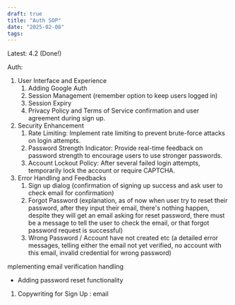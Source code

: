 ```yaml
---
draft: true
title: "Auth SOP"
date: "2025-02-08"
tags: 
---
```

Latest: 4.2 (Done!)

Auth:
1. User Interface and Experience
	1. Adding Google Auth
	2. Session Management (remember option to keep users logged in)
	3. Session Expiry
	4. Privacy Policy and Terms of Service confirmation and user agreement during sign up.
2. Security Enhancement
	1. Rate Limiting: Implement rate limiting to prevent brute-force attacks on login attempts.
	2. Password Strength Indicator: Provide real-time feedback on password strength to encourage users to use stronger passwords.
	3. Account Lockout Policy: After several failed login attempts, temporarily lock the account or require CAPTCHA.
3. Error Handling and Feedbacks
	1. Sign up dialog (confirmation of signing up success and ask user to check email for confirmation)
	2. Forgot Password (explanation, as of now when user try to reset their password, after they input their email, there's nothing happen, despite they will get an email asking for reset password, there must be a message to tell the user to check the email, or that forgot password request is successful)
	3. Wrong Password / Account have not created etc (a detailed error messages, telling either the email not yet verified, no account with this email, invalid credential for wrong password)

mplementing email verification handling
- Adding password reset functionality
1. Copywriting for Sign Up : email